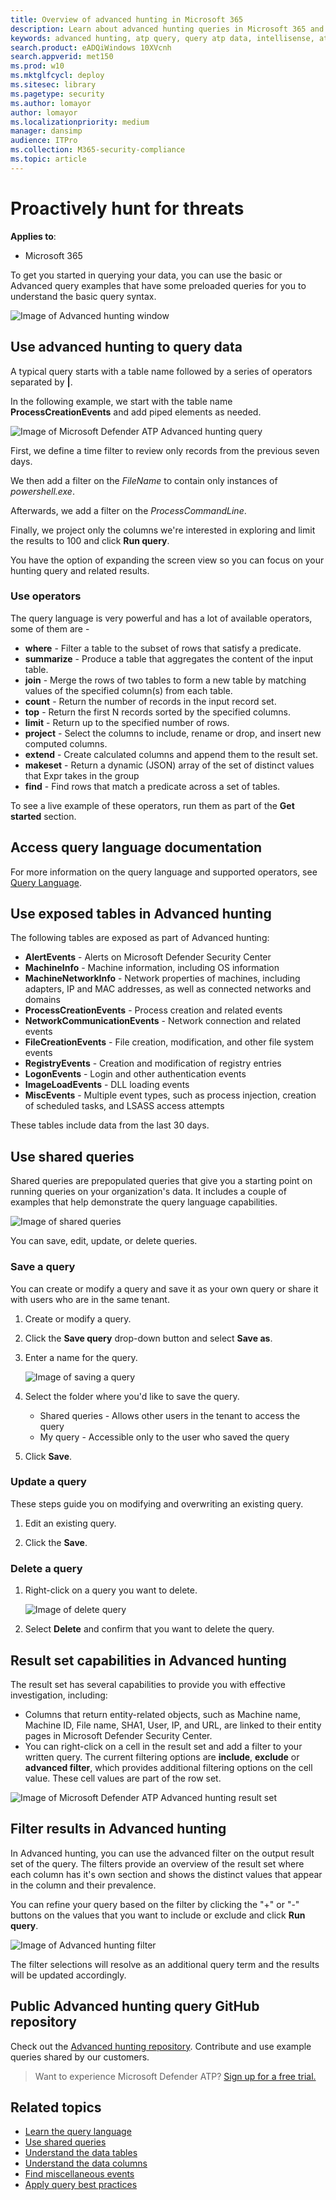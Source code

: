 ```yaml
---
title: Overview of advanced hunting in Microsoft 365
description: Learn about advanced hunting queries in Microsoft 365 and how to use it to proactively find threats in your organization
keywords: advanced hunting, atp query, query atp data, intellisense, atp telemetry, events, events telemetry, azure log analytics
search.product: eADQiWindows 10XVcnh
search.appverid: met150
ms.prod: w10
ms.mktglfcycl: deploy
ms.sitesec: library
ms.pagetype: security
ms.author: lomayor
author: lomayor
ms.localizationpriority: medium
manager: dansimp
audience: ITPro
ms.collection: M365-security-compliance 
ms.topic: article
---
```


# Proactively hunt for threats 

**Applies to**:
- Microsoft 365

To get you started in querying your data, you can use the basic or Advanced query examples that have some preloaded queries for you to understand the basic query syntax.

![Image of Advanced hunting window](images/atp-advanced-hunting.png)

## Use advanced hunting to query data

A typical query starts with a table name followed by a series of operators separated by **|**.

In the following example, we start with the table name **ProcessCreationEvents** and add piped elements as needed.

![Image of Microsoft Defender ATP Advanced hunting query](images/advanced-hunting-query-example.png)

First, we define a time filter to review only records from the previous seven days. 

We then add a filter on the _FileName_  to contain only instances of _powershell.exe_.

Afterwards, we add a filter on the _ProcessCommandLine_. 

Finally, we  project only the columns we're interested in exploring and limit the results to 100 and click **Run query**.

You have the option of expanding the screen view so you can focus on your hunting query and related results.

### Use operators
The query language is very powerful and has a lot of available operators, some of them are - 

- **where** - Filter a table to the subset of rows that satisfy a predicate.
- **summarize** - Produce a table that aggregates the content of the input table.
- **join** - Merge the rows of two tables to form a new table by matching values of the specified column(s) from each table.
- **count** - Return the number of records in the input record set.
- **top** - Return the first N records sorted by the specified columns.
- **limit** - Return up to the specified number of rows.
- **project** - Select the columns to include, rename or drop, and insert new computed columns.
- **extend** - Create calculated columns and append them to the result set.
- **makeset** -  Return a dynamic (JSON) array of the set of distinct values that Expr takes in the group
- **find** - Find rows that match a predicate across a set of tables.

To see a live example of these operators, run them as part of the **Get started** section.

## Access query language documentation

For more information on the query language and supported operators, see  [Query Language](https://docs.microsoft.com/azure/log-analytics/query-language/query-language).

## Use exposed tables in Advanced hunting

The following tables are exposed as part of Advanced hunting:

- **AlertEvents** - Alerts on Microsoft Defender Security Center 
- **MachineInfo** - Machine information, including OS information 
- **MachineNetworkInfo** - Network properties of machines, including adapters, IP and MAC addresses, as well as connected networks and domains
- **ProcessCreationEvents** - Process creation and related events 
- **NetworkCommunicationEvents** - Network connection and related events
- **FileCreationEvents** - File creation, modification, and other file system events
- **RegistryEvents** - Creation and modification of registry entries 
- **LogonEvents** - Login and other authentication events 
- **ImageLoadEvents** - DLL loading events  
- **MiscEvents** - Multiple event types, such as process injection, creation of scheduled tasks, and LSASS access attempts

These tables include data from the last 30 days.

## Use shared queries
Shared queries are prepopulated queries that give you a starting point on running queries on your organization's data. It includes a couple of examples that help demonstrate the query language capabilities.

![Image of shared queries](images/atp-shared-queries.png)

You can save, edit, update, or delete queries.

### Save a query
You can create or modify a query and save it as your own query or share it with users who are in the same tenant. 

1. Create or modify a query. 

2. Click the **Save query** drop-down button and select **Save as**.
    
3. Enter a name for the query. 

   ![Image of saving a query](images/advanced-hunting-save-query.png)

4. Select the folder where you'd like to save the query.
    - Shared queries - Allows other users in the tenant to access the query
    - My query - Accessible only to the user who saved the query
    
5. Click **Save**. 

### Update a query
These steps guide you on modifying and overwriting an existing query.

1. Edit an existing query. 

2. Click the **Save**.

### Delete a query
1. Right-click on a query you want to delete.

    ![Image of delete query](images/atp-delete-query.png)

2. Select **Delete** and confirm that you want to delete the query.

## Result set capabilities in Advanced hunting

The result set has several capabilities to provide you with effective investigation, including:

- Columns that return entity-related objects, such as Machine name, Machine ID, File name, SHA1, User, IP, and URL, are linked to their entity pages in Microsoft Defender Security Center.
- You can right-click on a cell in the result set and add a filter to your written query. The current filtering options are **include**, **exclude** or **advanced filter**, which provides additional filtering options on the cell value. These cell values are part of the row set. 

![Image of Microsoft Defender ATP Advanced hunting result set](images/atp-advanced-hunting-results-filter.png)

## Filter results in Advanced hunting
In Advanced hunting, you can use the advanced filter on the output result set of the query. 
The filters provide an overview of the result set where 
each column has it's own section and shows the distinct values that appear in the column and their prevalence.

You can refine your query based on the filter by clicking the "+" or "-" buttons on the values that you want to include or exclude and click **Run query**.

![Image of Advanced hunting filter](images/atp-filter-advanced-hunting.png)

The filter selections will resolve as an additional query term and the results will be updated accordingly.



## Public Advanced hunting query GitHub repository  
Check out the [Advanced hunting repository](https://github.com/Microsoft/WindowsDefenderATP-Hunting-Queries). Contribute and use example queries shared by our customers. 


>Want to experience Microsoft Defender ATP? [Sign up for a free trial.](https://www.microsoft.com/en-us/WindowsForBusiness/windows-atp?ocid=docs-wdatp-advancedhunting-belowfoldlink)

## Related topics
- [Learn the query language](advanced-hunting-language-overview.md)
- [Use shared queries](advanced-hunting-shared-queries.md)
- [Understand the data tables](advanced-hunting-schema-tables.md)
- [Understand the data columns](advanced-hunting-column-reference.md)
- [Find miscellaneous events](advanced-hunting-misc-events.md)
- [Apply query best practices](advanced-hunting-best-practices.md)



